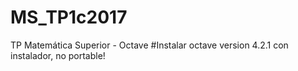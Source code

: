 ﻿# MS_TP1c2017
TP Matemática Superior - Octave
#Instalar octave version 4.2.1 con instalador, no portable!
